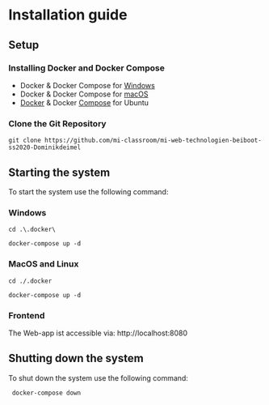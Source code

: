 # Installation guide 
## Setup 
### Installing Docker and Docker Compose
* Docker & Docker Compose for [Windows](https://docs.docker.com/docker-for-windows/install/)
* Docker & Docker Compose for [macOS](https://docs.docker.com/docker-for-mac/install/)
* [Docker](https://docs.docker.com/install/linux/docker-ce/ubuntu/) & Docker [Compose](https://docs.docker.com/compose/install/#install-compose) for Ubuntu
  
### Clone the Git Repository
`git clone https://github.com/mi-classroom/mi-web-technologien-beiboot-ss2020-Dominikdeimel`

## Starting the system
To start the system use the following command:

### Windows
    cd .\.docker\
        
    docker-compose up -d 
   
### MacOS and Linux
    cd ./.docker
        
    docker-compose up -d 
    
 ### Frontend
   The Web-app ist accessible via: http://localhost:8080
    
  ## Shutting down the system
  To shut down the system use the following command:
    
     docker-compose down
    
